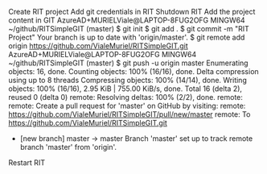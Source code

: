 Create RIT project
Add git credentials in RIT
Shutdown RIT
Add the project content in GIT
AzureAD+MURIELViale@LAPTOP-8FUG2OFG MINGW64 ~/github/RITSimpleGIT (master)
$ git init
$ git add .
$ git commit -m "RIT Project"
Your branch is up to date with 'origin/master'.
$ git remote add origin https://github.com/VialeMuriel/RITSimpleGIT.git
AzureAD+MURIELViale@LAPTOP-8FUG2OFG MINGW64 ~/github/RITSimpleGIT (master)
$ git push -u origin master
Enumerating objects: 16, done.
Counting objects: 100% (16/16), done.
Delta compression using up to 8 threads
Compressing objects: 100% (14/14), done.
Writing objects: 100% (16/16), 2.95 KiB | 755.00 KiB/s, done.
Total 16 (delta 2), reused 0 (delta 0)
remote: Resolving deltas: 100% (2/2), done.
remote:
remote: Create a pull request for 'master' on GitHub by visiting:
remote:      https://github.com/VialeMuriel/RITSimpleGIT/pull/new/master
remote:
To https://github.com/VialeMuriel/RITSimpleGIT.git
 * [new branch]      master -> master
Branch 'master' set up to track remote branch 'master' from 'origin'.

Restart RIT
